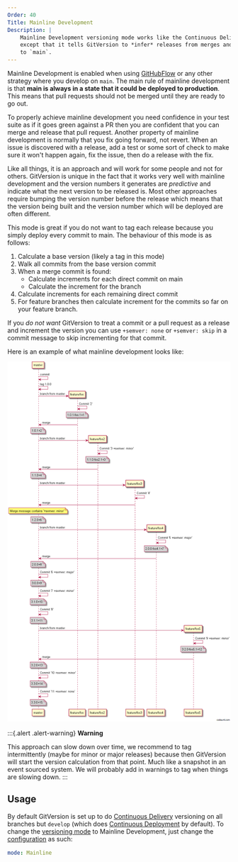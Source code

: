 ```yaml
---
Order: 40
Title: Mainline Development
Description: |
    Mainline Development versioning mode works like the Continuous Delivery,
    except that it tells GitVersion to *infer* releases from merges and commits
    to `main`.
---
```


Mainline Development is enabled when using [GitHubFlow][githubflow] or any other
strategy where you develop on `main`. The main rule of mainline development is
that **main is always in a state that it could be deployed to production**. This
means that pull requests should not be merged until they are ready to go out.

To properly achieve mainline development you need confidence in your test suite
as if it goes green against a PR then you are confident that you can merge and
release that pull request. Another property of mainline development is normally
that you fix going forward, not revert. When an issue is discovered with a
release, add a test or some sort of check to make sure it won't happen again,
fix the issue, then do a release with the fix.

Like all things, it is an approach and will work for some people and not for
others. GitVersion is unique in the fact that it works very well with mainline
development and the version numbers it generates are _predictive_ and indicate
what the next version to be released is. Most other approaches require bumping
the version number before the release which means that the version being built
and the version number which will be deployed are often different.

This mode is great if you do not want to tag each release because you simply
deploy every commit to main. The behaviour of this mode is as follows:

1.  Calculate a base version (likely a tag in this mode)
2.  Walk all commits from the base version commit
3.  When a merge commit is found:
    *   Calculate increments for each direct commit on main
    *   Calculate the increment for the branch
4.  Calculate increments for each remaining direct commit
5.  For feature branches then calculate increment for the commits so far on your
    feature branch.

If you _do not want_ GitVersion to treat a commit or a pull request as a release
and increment the version you can use `+semver: none` or `+semver: skip` in a
commit message to skip incrementing for that commit.

Here is an example of what mainline development looks like:

![Mainline mode][mainline-img]

:::{.alert .alert-warning}
**Warning**

This approach can slow down over time, we recommend to tag
intermittently (maybe for minor or major releases) because then GitVersion
will start the version calculation from that point. Much like a snapshot in an
event sourced system. We will probably add in warnings to tag when things are
slowing down.
:::

## Usage

By default GitVersion is set up to do [Continuous Delivery][continuous-delivery]
versioning on all branches but `develop` (which does [Continuous
Deployment][continuous-deployment] by default). To change the [versioning
mode][modes] to Mainline Development, just change the [configuration] as such:

```yaml
mode: Mainline
```

[configuration]: /docs/reference/configuration
[continuous-delivery]: /docs/reference/modes/continuous-delivery
[continuous-deployment]: /docs/reference/modes/continuous-deployment
[githubflow]: /docs/learn/branching-strategies/githubflow
[mainline-img]: /docs/img/mainline-mode.png
[modes]: /docs/reference/modes
